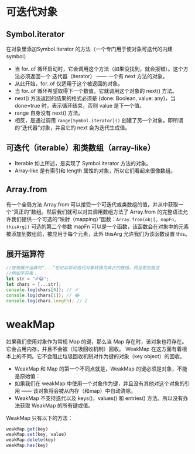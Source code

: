 <!--
 * @Author: yuetingpei yuetingpei888@gmail.com
 * @Date: 2023-09-01 13:55:20
 * @LastEditors: yuetingpei yuetingpei888@gmail.com
 * @LastEditTime: 2023-09-01 16:30:05
 * @FilePath: \WebPages\README\可迭代对象.md
 * @Description: 
 * Copyright (c) 2023 by yuetingpei888@gmail.com, All Rights Reserved. 
-->
# 可迭代对象

## Symbol.iterator

在对象里添加Symbol.iterator 的方法（一个专门用于使对象可迭代的内建 symbol）

- 当 for..of 循环启动时，它会调用这个方法（如果没找到，就会报错）。这个方法必须返回一个 迭代器（iterator） —— 一个有 next 方法的对象。
- 从此开始，for..of 仅适用于这个被返回的对象。
- 当 for..of 循环希望取得下一个数值，它就调用这个对象的 next() 方法。
- next() 方法返回的结果的格式必须是 {done: Boolean, value: any}，当 done=true 时，表示循环结束，否则 value 是下一个值。
- range 自身没有 next() 方法。
- 相反，是通过调用 `range[Symbol.iterator]()` 创建了另一个对象，即所谓的“迭代器”对象，并且它的 next 会为迭代生成值。

## 可迭代（iterable）和类数组（array-like）

- Iterable 如上所述，是实现了 Symbol.iterator 方法的对象。
- Array-like 是有索引和 length 属性的对象，所以它们看起来很像数组。

## Array.from

有一个全局方法 Array.from 可以接受一个可迭代或类数组的值，并从中获取一个“真正的”数组。然后我们就可以对其调用数组方法了
Array.from 的完整语法允许我们提供一个可选的“映射（mapping）”函数：`Array.from(obj[, mapFn, thisArg])`
可选的第二个参数 mapFn 可以是一个函数，该函数会在对象中的元素被添加到数组前，被应用于每个元素，此外 thisArg 允许我们为该函数设置 this。

## 展开运算符

```javascript
//使用展开运算符“...”也可以将可迭代对象转换为真正的数组，而且更加简洁
//例如字符串：
let str = "𝒳😂";
let chars = [...str];
console.log(chars[0]); // 𝒳
console.log(chars[1]); // 😂
console.log(chars.length); // 2
```

# weakMap

如果我们使用对象作为常规 Map 的键，那么当 Map 存在时，该对象也将存在。它会占用内存，并且不会被（垃圾回收机制）回收。
WeakMap 在这方面有着根本上的不同。它不会阻止垃圾回收机制对作为键的对象（key object）的回收。

- WeakMap 和 Map 的第一个不同点就是，WeakMap 的键必须是对象，不能是原始值：
- 如果我们在 weakMap 中使用一个对象作为键，并且没有其他对这个对象的引用 —— 该对象将会被从内存（和map）中自动清除。
- WeakMap 不支持迭代以及 keys()，values() 和 entries() 方法。所以没有办法获取 WeakMap 的所有键或值。

WeakMap 只有以下的方法：

```javascript
weakMap.get(key)
weakMap.set(key, value)
weakMap.delete(key)
weakMap.has(key)
```
